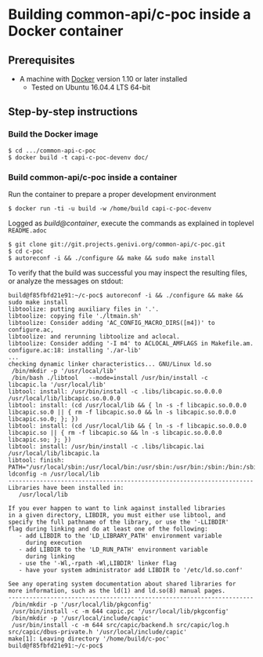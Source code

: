 # Building common-api/c-poc inside a Docker container

## Prerequisites

* A machine with [Docker]() version 1.10 or later installed
  - Tested on Ubuntu 16.04.4 LTS 64-bit

## Step-by-step instructions

### Build the Docker image

```
$ cd .../common-api-c-poc
$ docker build -t capi-c-poc-devenv doc/
```

### Build common-api/c-poc inside a container

Run the container to prepare a proper development environment

```
$ docker run -ti -u build -w /home/build capi-c-poc-devenv
```

Logged as _build@container_, execute the commands as explained in toplevel `README.adoc`

```
$ git clone git://git.projects.genivi.org/common-api/c-poc.git
$ cd c-poc
$ autoreconf -i && ./configure && make && sudo make install
```

To verify that the build was successful you may inspect the resulting files, or analyze the messages on stdout:

```
build@f85fbfd21e91:~/c-poc$ autoreconf -i && ./configure && make && sudo make install
libtoolize: putting auxiliary files in '.'.
libtoolize: copying file './ltmain.sh'
libtoolize: Consider adding 'AC_CONFIG_MACRO_DIRS([m4])' to configure.ac,
libtoolize: and rerunning libtoolize and aclocal.
libtoolize: Consider adding '-I m4' to ACLOCAL_AMFLAGS in Makefile.am.
configure.ac:18: installing './ar-lib'
...
checking dynamic linker characteristics... GNU/Linux ld.so
 /bin/mkdir -p '/usr/local/lib'
 /bin/bash ./libtool   --mode=install /usr/bin/install -c   libcapic.la '/usr/local/lib'
libtool: install: /usr/bin/install -c .libs/libcapic.so.0.0.0 /usr/local/lib/libcapic.so.0.0.0
libtool: install: (cd /usr/local/lib && { ln -s -f libcapic.so.0.0.0 libcapic.so.0 || { rm -f libcapic.so.0 && ln -s libcapic.so.0.0.0 libcapic.so.0; }; })
libtool: install: (cd /usr/local/lib && { ln -s -f libcapic.so.0.0.0 libcapic.so || { rm -f libcapic.so && ln -s libcapic.so.0.0.0 libcapic.so; }; })
libtool: install: /usr/bin/install -c .libs/libcapic.lai /usr/local/lib/libcapic.la
libtool: finish: PATH="/usr/local/sbin:/usr/local/bin:/usr/sbin:/usr/bin:/sbin:/bin:/sbin" ldconfig -n /usr/local/lib
----------------------------------------------------------------------
Libraries have been installed in:
   /usr/local/lib

If you ever happen to want to link against installed libraries
in a given directory, LIBDIR, you must either use libtool, and
specify the full pathname of the library, or use the '-LLIBDIR'
flag during linking and do at least one of the following:
   - add LIBDIR to the 'LD_LIBRARY_PATH' environment variable
     during execution
   - add LIBDIR to the 'LD_RUN_PATH' environment variable
     during linking
   - use the '-Wl,-rpath -Wl,LIBDIR' linker flag
   - have your system administrator add LIBDIR to '/etc/ld.so.conf'

See any operating system documentation about shared libraries for
more information, such as the ld(1) and ld.so(8) manual pages.
----------------------------------------------------------------------
 /bin/mkdir -p '/usr/local/lib/pkgconfig'
 /usr/bin/install -c -m 644 capic.pc '/usr/local/lib/pkgconfig'
 /bin/mkdir -p '/usr/local/include/capic'
 /usr/bin/install -c -m 644 src/capic/backend.h src/capic/log.h src/capic/dbus-private.h '/usr/local/include/capic'
make[1]: Leaving directory '/home/build/c-poc'
build@f85fbfd21e91:~/c-poc$
```

<!-- EOF -->
